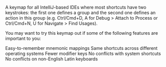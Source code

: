 A keymap for all IntelliJ-based IDEs where most shortcuts have two keystrokes:
the first one defines a group and the second one defines an action in this group
(e.g. Ctrl/Cmd+D, A for Debug > Attach to Process or
Ctrl/Cmd+N, U for Navigate > Find Usages).

You may want to try this keymap out if some of the following features are important to you:

Easy-to-remember mnemonic mappings
Same shortcuts across different operating systems
Fewer modifier keys
No conflicts with system shortcuts
No conflicts on non-English Latin keyboards
